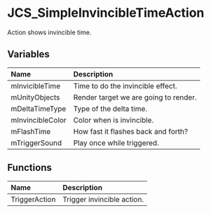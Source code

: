 # JCS_SimpleInvincibleTimeAction

Action shows invincible time.

## Variables

| Name             | Description                           |
|:-----------------|:--------------------------------------|
| mInvicibleTime   | Time to do the invincible effect.     |
| mUnityObjects    | Render target we are going to render. |
| mDeltaTimeType   | Type of the delta time.               |
| mInvincibleColor | Color when is invincible.             |
| mFlashTime       | How fast it flashes back and forth?   |
| mTriggerSound    | Play once while triggered.            |

## Functions

| Name          | Description                |
|:--------------|:---------------------------|
| TriggerAction | Trigger invincible action. |
